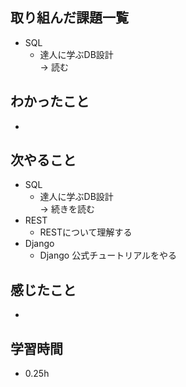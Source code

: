 ## 取り組んだ課題一覧
- SQL
  - 達人に学ぶDB設計<br>
→ 読む
## わかったこと
- 
## 次やること
- SQL
  - 達人に学ぶDB設計<br>
→ 続きを読む
- REST
  - RESTについて理解する
- Django
  - Django 公式チュートリアルをやる
## 感じたこと
- 
## 学習時間
- 0.25h